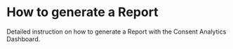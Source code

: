 # How to generate a Report

Detailed instruction on how to generate a Report with the Consent Analytics Dashboard.